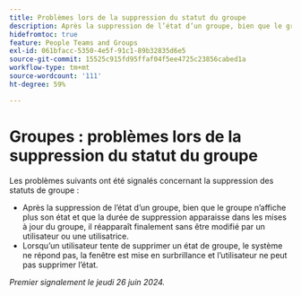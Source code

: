 ```yaml
---
title: Problèmes lors de la suppression du statut du groupe
description: Après la suppression de l’état d’un groupe, bien que le groupe n’affiche plus son état et que la durée de suppression apparaisse dans les mises à jour du groupe, il réapparaît finalement sans être modifié par un utilisateur ou une utilisatrice.
hidefromtoc: true
feature: People Teams and Groups
exl-id: 061bfacc-5350-4e5f-91c1-89b32835d6e5
source-git-commit: 15525c915fd95ffaf04f5ee4725c23856cabed1a
workflow-type: tm+mt
source-wordcount: '111'
ht-degree: 59%

---
```


# Groupes : problèmes lors de la suppression du statut du groupe

Les problèmes suivants ont été signalés concernant la suppression des statuts de groupe :

* Après la suppression de l’état d’un groupe, bien que le groupe n’affiche plus son état et que la durée de suppression apparaisse dans les mises à jour du groupe, il réapparaît finalement sans être modifié par un utilisateur ou une utilisatrice.
* Lorsqu’un utilisateur tente de supprimer un état de groupe, le système ne répond pas, la fenêtre est mise en surbrillance et l’utilisateur ne peut pas supprimer l’état.

_Premier signalement le jeudi 26 juin 2024._
